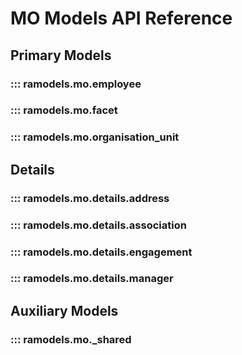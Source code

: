 <!--
SPDX-FileCopyrightText: Magenta ApS <https://magenta.dk>
SPDX-License-Identifier: MPL-2.0
-->

# MO Models API Reference

## Primary Models

### ::: ramodels.mo.employee

### ::: ramodels.mo.facet

### ::: ramodels.mo.organisation_unit

## Details

### ::: ramodels.mo.details.address

### ::: ramodels.mo.details.association

### ::: ramodels.mo.details.engagement

### ::: ramodels.mo.details.manager

## Auxiliary Models

### ::: ramodels.mo.\_shared
